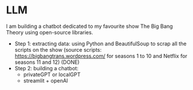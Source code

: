 # LLM
I am building a chatbot dedicated to my favourite show The Big Bang Theory using open-source libraries.

- Step 1: extracting data: using Python and BeautifulSoup to scrap all the scripts on the show (source scripts: https://bigbangtrans.wordpress.com/ for seasons 1 to 10 and Netflix for seasons 11 and 12) (DONE)
- Step 2: building a chatbot:
    + privateGPT or localGPT
    + streamlit + openAI
